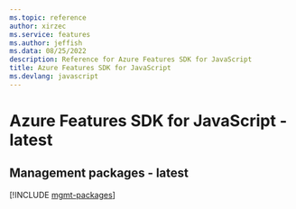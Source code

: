 ```yaml
---
ms.topic: reference
author: xirzec
ms.service: features
ms.author: jeffish
ms.data: 08/25/2022
description: Reference for Azure Features SDK for JavaScript
title: Azure Features SDK for JavaScript
ms.devlang: javascript
---
```

# Azure Features SDK for JavaScript - latest

## Management packages - latest
[!INCLUDE [mgmt-packages](features-mgmt-index.md)]